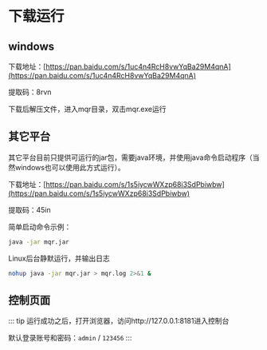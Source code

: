 # 下载运行

## windows
下载地址：[https://pan.baidu.com/s/1uc4n4RcH8vwYqBa29M4qnA](https://pan.baidu.com/s/1uc4n4RcH8vwYqBa29M4qnA)

提取码：8rvn

下载后解压文件，进入mqr目录，双击mqr.exe运行


## 其它平台
其它平台目前只提供可运行的jar包，需要java环境，并使用java命令启动程序（当然windows也可以使用此方式运行）。

下载地址：[https://pan.baidu.com/s/1s5iycwWXzp68i3SdPbiwbw](https://pan.baidu.com/s/1s5iycwWXzp68i3SdPbiwbw)

提取码：45in

简单启动命令示例：

``` bash
java -jar mqr.jar
```

Linux后台静默运行，并输出日志
``` bash
nohup java -jar mqr.jar > mqr.log 2>&1 &
```

## 控制页面
::: tip
运行成功之后，打开浏览器，访问http://127.0.0.1:8181进入控制台

默认登录账号和密码：`admin` / `123456`
:::